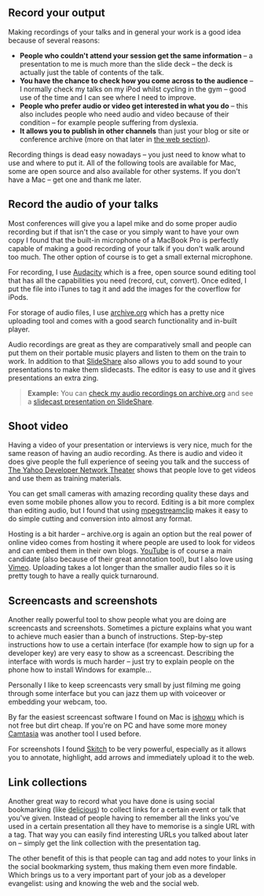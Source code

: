 ## Record your output

Making recordings of your talks and in general your work is a good idea because of several reasons:

* **People who couldn't attend your session get the same information** – a presentation to me is much more than the slide deck – the deck is actually just the table of contents of the talk.
* **You have the chance to check how you come across to the audience** – I normally check my talks on my iPod whilst cycling in the gym – good use of the time and I can see where I need to improve.
* **People who prefer audio or video get interested in what you do** – this also includes people who need audio and video because of their condition – for example people suffering from dyslexia.
* **It allows you to publish in other channels** than just your blog or site or conference archive (more on that later in [the web section](web.md)).

Recording things is dead easy nowadays – you just need to know what to use and where to put it. All of the following tools are available for Mac, some are open source and also available for other systems. If you don't have a Mac – get one and thank me later.

## Record the audio of your talks

Most conferences will give you a lapel mike and do some proper audio recording but if that isn't the case or you simply want to have your own copy I found that the built-in microphone of a MacBook Pro is perfectly capable of making a good recording of your talk if you don't walk around too much. The other option of course is to get a small external microphone.

For recording, I use [Audacity](http://audacity.sourceforge.net/) which is a free, open source sound editing tool that has all the capabilities you need (record, cut, convert). Once edited, I put the file into iTunes to tag it and add the images for the coverflow for iPods.

For storage of audio files, I use [archive.org](http://www.archive.org/index.php) which has a pretty nice uploading tool and comes with a good search functionality and in-built player.

Audio recordings are great as they are comparatively small and people can put them on their portable music players and listen to them on the train to work. In addition to that [SlideShare](http://slideshare.net/) also allows you to add sound to your presentations to make them slidecasts. The editor is easy to use and it gives presentations an extra zing.

> **Example:** You can [check my audio recordings on archive.org](http://www.archive.org/search.php?query=christian%20heilmann) and see a [slidecast presentation on SlideShare](http://www.slideshare.net/cheilmann/open-hack-london-introduction-to-yql).

## Shoot video

Having a video of your presentation or interviews is very nice, much for the same reason of having an audio recording. As there is audio and video it does give people the full experience of seeing you talk and the success of [The Yahoo Developer Network Theater](http://developer.yahoo.net/blogs/theater/) shows that people love to get videos and use them as training materials.

You can get small cameras with amazing recording quality these days and even some mobile phones allow you to record. Editing is a bit more complex than editing audio, but I found that using [mpegstreamclip](http://www.squared5.com/) makes it easy to do simple cutting and conversion into almost any format.

Hosting is a bit harder – archive.org is again an option but the real power of online video comes from hosting it where people are used to look for videos and can embed them in their own blogs. [YouTube](http://youtube.com/) is of course a main candidate (also because of their great annotation tool), but I also love using [Vimeo](http://vimeo.com/). Uploading takes a lot longer than the smaller audio files so it is pretty tough to have a really quick turnaround.

## Screencasts and screenshots

Another really powerful tool to show people what you are doing are screencasts and screenshots. Sometimes a picture explains what you want to achieve much easier than a bunch of instructions. Step-by-step instructions how to use a certain interface (for example how to sign up for a developer key) are very easy to show as a screencast. Describing the interface with words is much harder – just try to explain people on the phone how to install Windows for example…

Personally I like to keep screencasts very small by just filming me going through some interface but you can jazz them up with voiceover or embedding your webcam, too.

By far the easiest screencast software I found on Mac is [ishowu](http://www.shinywhitebox.com/home/home.html) which is not free but dirt cheap. If you're on PC and have some more money [Camtasia](http://www.techsmith.com/camtasia.asp) was another tool I used before.

For screenshots I found [Skitch](http://www.skitch.com/) to be very powerful, especially as it allows you to annotate, highlight, add arrows and immediately upload it to the web.

## Link collections

Another great way to record what you have done is using social bookmarking (like [delicious](http://delicious.com/)) to collect links for a certain event or talk that you've given. Instead of people having to remember all the links you've used in a certain presentation all they have to memorise is a single URL with a tag. That way you can easily find interesting URLs you talked about later on – simply get the link collection with the presentation tag.

The other benefit of this is that people can tag and add notes to your links in the social bookmarking system, thus making them even more findable. Which brings us to a very important part of your job as a developer evangelist: using and knowing the web and the social web.

